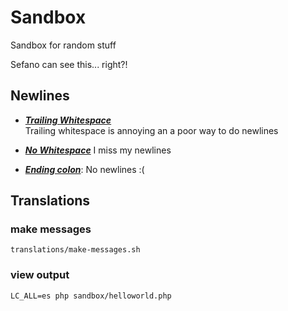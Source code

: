 # Sandbox

Sandbox for random stuff

Sefano can see this... right?!

## Newlines

* _**[Trailing Whitespace][nope]**_   
  Trailing whitespace is annoying an a poor way to do newlines

* _**[No Whitespace][nope]**_
  I miss my newlines

* _**[Ending colon][nope]**_:
  No newlines :(

[nope]: #nope

## Translations

### make messages

`translations/make-messages.sh`

### view output

`LC_ALL=es php sandbox/helloworld.php`
